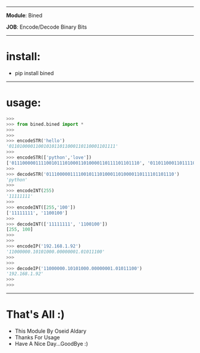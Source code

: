 
***

**Module**: Bined

   **JOB**: Encode/Decode Binary Bits
***

# install:
   - pip install bined
***
# usage:

```python
>>>
>>> from bined.bined import *
>>>
>>>
>>> encodeSTR('hello')
'0110100001100101011011000110110001101111'
>>>
>>> encodeSTR(['python','love'])
['011100000111100101110100011010000110111101101110', '01101100011011110111011001100101']
>>>
>>> decodeSTR('011100000111100101110100011010000110111101101110')
'python'
>>>
>>> encodeINT(255)
'11111111'
>>>
>>> encodeINT([255,'100'])
['11111111', '1100100']
>>>
>>> decodeINT(['11111111', '1100100'])
[255, 100]
>>>
>>>
>>> encodeIP('192.168.1.92')
'11000000.10101000.00000001.01011100'
>>>
>>>
>>> decodeIP('11000000.10101000.00000001.01011100')
'192.168.1.92'
>>>
>>>
```
***
# That's All :)
   * This Module By Oseid Aldary
   * Thanks For Usage
   * Have A Nice Day...GoodBye :)

